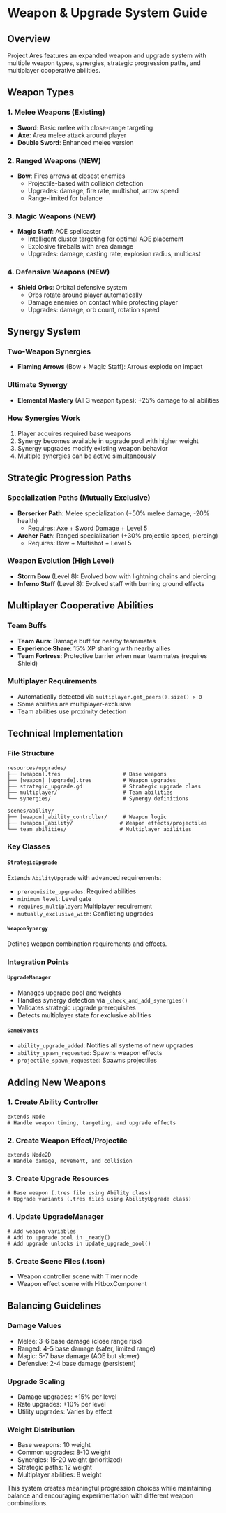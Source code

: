 # Weapon & Upgrade System Guide

## Overview
Project Ares features an expanded weapon and upgrade system with multiple weapon types, synergies, strategic progression paths, and multiplayer cooperative abilities.

## Weapon Types

### 1. Melee Weapons (Existing)
- **Sword**: Basic melee with close-range targeting
- **Axe**: Area melee attack around player
- **Double Sword**: Enhanced melee version

### 2. Ranged Weapons (NEW)
- **Bow**: Fires arrows at closest enemies
  - Projectile-based with collision detection
  - Upgrades: damage, fire rate, multishot, arrow speed
  - Range-limited for balance

### 3. Magic Weapons (NEW) 
- **Magic Staff**: AOE spellcaster
  - Intelligent cluster targeting for optimal AOE placement
  - Explosive fireballs with area damage
  - Upgrades: damage, casting rate, explosion radius, multicast

### 4. Defensive Weapons (NEW)
- **Shield Orbs**: Orbital defensive system
  - Orbs rotate around player automatically
  - Damage enemies on contact while protecting player
  - Upgrades: damage, orb count, rotation speed

## Synergy System

### Two-Weapon Synergies
- **Flaming Arrows** (Bow + Magic Staff): Arrows explode on impact

### Ultimate Synergy
- **Elemental Mastery** (All 3 weapon types): +25% damage to all abilities

### How Synergies Work
1. Player acquires required base weapons
2. Synergy becomes available in upgrade pool with higher weight
3. Synergy upgrades modify existing weapon behavior
4. Multiple synergies can be active simultaneously

## Strategic Progression Paths

### Specialization Paths (Mutually Exclusive)
- **Berserker Path**: Melee specialization (+50% melee damage, -20% health)
  - Requires: Axe + Sword Damage + Level 5
- **Archer Path**: Ranged specialization (+30% projectile speed, piercing)  
  - Requires: Bow + Multishot + Level 5

### Weapon Evolution (High Level)
- **Storm Bow** (Level 8): Evolved bow with lightning chains and piercing
- **Inferno Staff** (Level 8): Evolved staff with burning ground effects

## Multiplayer Cooperative Abilities

### Team Buffs
- **Team Aura**: Damage buff for nearby teammates
- **Experience Share**: 15% XP sharing with nearby allies
- **Team Fortress**: Protective barrier when near teammates (requires Shield)

### Multiplayer Requirements  
- Automatically detected via `multiplayer.get_peers().size() > 0`
- Some abilities are multiplayer-exclusive
- Team abilities use proximity detection

## Technical Implementation

### File Structure
```
resources/upgrades/
├── [weapon].tres                    # Base weapons
├── [weapon]_[upgrade].tres          # Weapon upgrades  
├── strategic_upgrade.gd             # Strategic upgrade class
├── multiplayer/                     # Team abilities
└── synergies/                       # Synergy definitions

scenes/ability/
├── [weapon]_ability_controller/     # Weapon logic
├── [weapon]_ability/               # Weapon effects/projectiles
└── team_abilities/                 # Multiplayer abilities
```

### Key Classes

#### `StrategicUpgrade`
Extends `AbilityUpgrade` with advanced requirements:
- `prerequisite_upgrades`: Required abilities
- `minimum_level`: Level gate
- `requires_multiplayer`: Multiplayer requirement
- `mutually_exclusive_with`: Conflicting upgrades

#### `WeaponSynergy` 
Defines weapon combination requirements and effects.

### Integration Points

#### `UpgradeManager`
- Manages upgrade pool and weights
- Handles synergy detection via `_check_and_add_synergies()`
- Validates strategic upgrade prerequisites
- Detects multiplayer state for exclusive abilities

#### `GameEvents`
- `ability_upgrade_added`: Notifies all systems of new upgrades
- `ability_spawn_requested`: Spawns weapon effects
- `projectile_spawn_requested`: Spawns projectiles

## Adding New Weapons

### 1. Create Ability Controller
```gdscript
extends Node
# Handle weapon timing, targeting, and upgrade effects
```

### 2. Create Weapon Effect/Projectile  
```gdscript  
extends Node2D
# Handle damage, movement, and collision
```

### 3. Create Upgrade Resources
```gdscript
# Base weapon (.tres file using Ability class)
# Upgrade variants (.tres files using AbilityUpgrade class)
```

### 4. Update UpgradeManager
```gdscript
# Add weapon variables
# Add to upgrade pool in _ready()
# Add upgrade unlocks in update_upgrade_pool()
```

### 5. Create Scene Files (.tscn)
- Weapon controller scene with Timer node
- Weapon effect scene with HitboxComponent

## Balancing Guidelines

### Damage Values
- Melee: 3-6 base damage (close range risk)
- Ranged: 4-5 base damage (safer, limited range)  
- Magic: 5-7 base damage (AOE but slower)
- Defensive: 2-4 base damage (persistent)

### Upgrade Scaling
- Damage upgrades: +15% per level
- Rate upgrades: +10% per level  
- Utility upgrades: Varies by effect

### Weight Distribution  
- Base weapons: 10 weight
- Common upgrades: 8-10 weight
- Synergies: 15-20 weight (prioritized)
- Strategic paths: 12 weight
- Multiplayer abilities: 8 weight

This system creates meaningful progression choices while maintaining balance and encouraging experimentation with different weapon combinations.